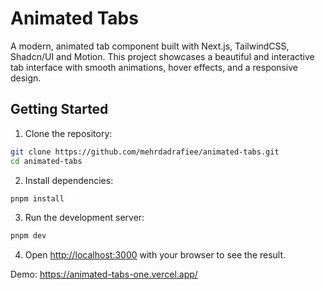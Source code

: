 # Animated Tabs

A modern, animated tab component built with Next.js, TailwindCSS, Shadcn/UI and Motion. This project showcases a beautiful and interactive tab interface with smooth animations, hover effects, and a responsive design.

## Getting Started

1. Clone the repository:
```bash
git clone https://github.com/mehrdadrafiee/animated-tabs.git
cd animated-tabs
```

2. Install dependencies:
```bash
pnpm install
```

3. Run the development server:
```bash
pnpm dev
```

4. Open [http://localhost:3000](http://localhost:3000) with your browser to see the result.


Demo: https://animated-tabs-one.vercel.app/